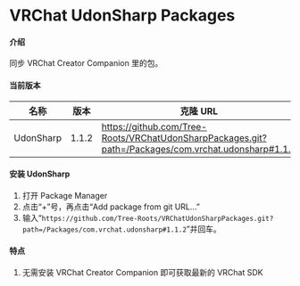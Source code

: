 # VRChat UdonSharp Packages

#### 介绍

同步 VRChat Creator Companion 里的包。

#### 当前版本

| 名称      | 版本  | 克隆 URL                                                                                |
| --------- | ----- | --------------------------------------------------------------------------------------- |
| UdonSharp | 1.1.2 | https://github.com/Tree-Roots/VRChatUdonSharpPackages.git?path=/Packages/com.vrchat.udonsharp#1.1.2 |

#### 安装 UdonSharp

1. 打开 Package Manager
2. 点击“+”号，再点击“Add package from git URL...”
3. 输入“`https://github.com/Tree-Roots/VRChatUdonSharpPackages.git?path=/Packages/com.vrchat.udonsharp#1.1.2`”并回车。

#### 特点

1. 无需安装 VRChat Creator Companion 即可获取最新的 VRChat SDK
